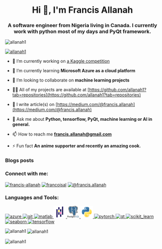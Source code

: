 <h1 align="center">Hi 👋, I'm Francis Allanah</h1>
<h3 align="center">A software engineer from Nigeria living in Canada. I currently work with python most of my days and PyQt framework.</h3>

<p align="left"> <img src="https://komarev.com/ghpvc/?username=allanah1&label=Profile%20views&color=0e75b6&style=flat" alt="allanah1" /> </p>

<p align="left"> <a href="https://github.com/ryo-ma/github-profile-trophy"><img src="https://github-profile-trophy.vercel.app/?username=allanah1" alt="allanah1" /></a> </p>

- 🔭 I’m currently working on [a Kaggle competition](https://www.kaggle.com/competitions/vesuvius-challenge-ink-detection/overview/description)

- 🌱 I’m currently learning **Microsoft Azure as a cloud platform**

- 👯 I’m looking to collaborate on **machine learning projects**

- 👨‍💻 All of my projects are available at [https://github.com/allanah1?tab=repositories](https://github.com/allanah1?tab=repositories)

- 📝 I write article(s) on [https://medium.com/@francis.allanah](https://medium.com/@francis.allanah)

- 💬 Ask me about **Python, tensorflow, PyQt, machine learning or AI in general.**

- 📫 How to reach me **francis.allanah@gmail.com**

- ⚡ Fun fact **An anime supporter and recently an amazing cook.**

### Blogs posts
<!-- BLOG-POST-LIST:START -->
<!-- BLOG-POST-LIST:END -->

<h3 align="left">Connect with me:</h3>
<p align="left">
<a href="https://linkedin.com/in/francis-allanah" target="blank"><img align="center" src="https://raw.githubusercontent.com/rahuldkjain/github-profile-readme-generator/master/src/images/icons/Social/linked-in-alt.svg" alt="francis-allanah" height="30" width="40" /></a>
<a href="https://kaggle.com/francoisal" target="blank"><img align="center" src="https://raw.githubusercontent.com/rahuldkjain/github-profile-readme-generator/master/src/images/icons/Social/kaggle.svg" alt="francoisal" height="30" width="40" /></a>
<a href="https://medium.com/@francis.allanah" target="blank"><img align="center" src="https://raw.githubusercontent.com/rahuldkjain/github-profile-readme-generator/master/src/images/icons/Social/medium.svg" alt="@francis.allanah" height="30" width="40" /></a>
</p>

<h3 align="left">Languages and Tools:</h3>
<p align="left"> <a href="https://azure.microsoft.com/en-in/" target="_blank" rel="noreferrer"> <img src="https://www.vectorlogo.zone/logos/microsoft_azure/microsoft_azure-icon.svg" alt="azure" width="40" height="40"/> </a> <a href="https://git-scm.com/" target="_blank" rel="noreferrer"> <img src="https://www.vectorlogo.zone/logos/git-scm/git-scm-icon.svg" alt="git" width="40" height="40"/> </a> <a href="https://www.mathworks.com/" target="_blank" rel="noreferrer"> <img src="https://upload.wikimedia.org/wikipedia/commons/2/21/Matlab_Logo.png" alt="matlab" width="40" height="40"/> </a> <a href="https://pandas.pydata.org/" target="_blank" rel="noreferrer"> <img src="https://raw.githubusercontent.com/devicons/devicon/2ae2a900d2f041da66e950e4d48052658d850630/icons/pandas/pandas-original.svg" alt="pandas" width="40" height="40"/> </a> <a href="https://www.postgresql.org" target="_blank" rel="noreferrer"> <img src="https://raw.githubusercontent.com/devicons/devicon/master/icons/postgresql/postgresql-original-wordmark.svg" alt="postgresql" width="40" height="40"/> </a> <a href="https://www.python.org" target="_blank" rel="noreferrer"> <img src="https://raw.githubusercontent.com/devicons/devicon/master/icons/python/python-original.svg" alt="python" width="40" height="40"/> </a> <a href="https://pytorch.org/" target="_blank" rel="noreferrer"> <img src="https://www.vectorlogo.zone/logos/pytorch/pytorch-icon.svg" alt="pytorch" width="40" height="40"/> </a> <a href="https://www.qt.io/" target="_blank" rel="noreferrer"> <img src="https://upload.wikimedia.org/wikipedia/commons/0/0b/Qt_logo_2016.svg" alt="qt" width="40" height="40"/> </a> <a href="https://scikit-learn.org/" target="_blank" rel="noreferrer"> <img src="https://upload.wikimedia.org/wikipedia/commons/0/05/Scikit_learn_logo_small.svg" alt="scikit_learn" width="40" height="40"/> </a> <a href="https://seaborn.pydata.org/" target="_blank" rel="noreferrer"> <img src="https://seaborn.pydata.org/_images/logo-mark-lightbg.svg" alt="seaborn" width="40" height="40"/> </a> <a href="https://www.tensorflow.org" target="_blank" rel="noreferrer"> <img src="https://www.vectorlogo.zone/logos/tensorflow/tensorflow-icon.svg" alt="tensorflow" width="40" height="40"/> </a> </p>

<p><img align="left" src="https://github-readme-stats.vercel.app/api/top-langs?username=allanah1&show_icons=true&locale=en&layout=compact" alt="allanah1" /></p>

<p>&nbsp;<img align="center" src="https://github-readme-stats.vercel.app/api?username=allanah1&show_icons=true&locale=en" alt="allanah1" /></p>

<p><img align="center" src="https://github-readme-streak-stats.herokuapp.com/?user=allanah1&" alt="allanah1" /></p>
